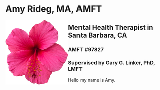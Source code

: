 # Amy Rideg, MA, AMFT

<img align="left" src="images/HibiscusLogoFlush.png" width="200" alt="Hibiscus Image"/>

##  Mental Health Therapist in Santa Barbara, CA

###  AMFT #97827

###  Supervised by Gary G. Linker, PhD, LMFT

Hello my name is Amy.
